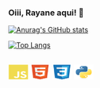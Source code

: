 ### Oiii, Rayane aqui! 👋

[![Anurag's GitHub stats](https://github-readme-stats.vercel.app/api?username=alvesdelima&count_private=true&show_icons=true&theme=radical)](https://github.com/alvesdelima/alvesdelima.git)

[![Top Langs](https://github-readme-stats.vercel.app/api/top-langs/?username=alvesdelima&layout=compact&theme=radical)](https://github.com/alvesdelima/alvesdelima.git)

<div style="display: inline_block"><br>
  <img align="center" alt="Rafa-Js" height="30" width="40" src="https://raw.githubusercontent.com/devicons/devicon/master/icons/javascript/javascript-plain.svg">
  <img align="center" alt="Rafa-HTML" height="30" width="40" src="https://raw.githubusercontent.com/devicons/devicon/master/icons/html5/html5-original.svg">
  <img align="center" alt="Rafa-CSS" height="30" width="40" src="https://raw.githubusercontent.com/devicons/devicon/master/icons/css3/css3-original.svg">
  <img align="center" alt="Rafa-Python" height="30" width="40" src="https://raw.githubusercontent.com/devicons/devicon/master/icons/python/python-original.svg">
</div>
